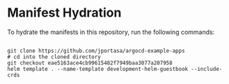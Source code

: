 
# Manifest Hydration

To hydrate the manifests in this repository, run the following commands:

```shell

git clone https://github.com/jportasa/argocd-example-apps
# cd into the cloned directory
git checkout eae5163ace4cb99615482f7949baa3077a207958
helm template . --name-template development-helm-guestbook --include-crds
```